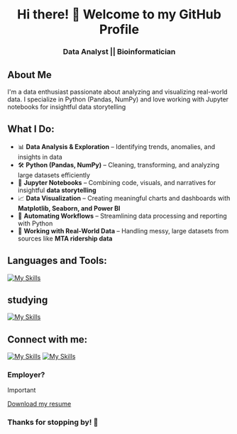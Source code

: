 
<h1 align="center">Hi there! 👋 Welcome to my GitHub Profile</h1>
<h3 align="center">Data Analyst || Bioinformatician</h3>


##  About Me
I'm a data enthusiast passionate about analyzing and visualizing real-world data. I specialize in Python (Pandas, NumPy) and love working with Jupyter notebooks for insightful data storytelling

##  What I Do:  
- 📊 **Data Analysis & Exploration** – Identifying trends, anomalies, and insights in data  
- 🛠 **Python (Pandas, NumPy)** – Cleaning, transforming, and analyzing large datasets efficiently  
- 📓 **Jupyter Notebooks** – Combining code, visuals, and narratives for insightful **data storytelling**  
- 📈 **Data Visualization** – Creating meaningful charts and dashboards with **Matplotlib, Seaborn, and Power BI**  
- 🤖 **Automating Workflows** – Streamlining data processing and reporting with Python  
- 📂 **Working with Real-World Data** – Handling messy, large datasets from sources like **MTA ridership data**  

## Languages and Tools:

[![My Skills](https://skillicons.dev/icons?i=py,sklearn,tensorflow,cpp,mysql,docker,github,git,vscode,pycharm)](https://skillicons.dev)

## studying 
[![My Skills](https://skillicons.dev/icons?i=matlab,rust,linux,aws)](https://skillicons.dev)



## Connect with me:
[![My Skills](https://skillicons.dev/icons?i=gmail)](mailto:aliatip760@gmail.com) [![My Skills](https://skillicons.dev/icons?i=linkedin)](https://www.linkedin.com/in/alial-tayeb/)



### Employer?
> [!IMPORTANT]  
> <a href="https://drive.google.com/file/d/12kr1THoe8eaUVsK5R01HqzDkLiLSIgEC/view" download>Download my resume</a>





### Thanks for stopping by! 🚀



